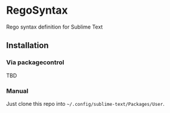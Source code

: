 # RegoSyntax

Rego syntax definition for Sublime Text

## Installation

### Via packagecontrol

TBD

### Manual

Just clone this repo into `~/.config/sublime-text/Packages/User`.

